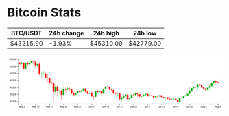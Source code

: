 # Bitcoin Stats

BTC/USDT|24h change|24h high|24h low|
|---|---|---|---|
|$43215.90|-1.93%|$45310.00|$42779.00|

<img src="./chart.svg">
